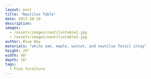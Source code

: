```yaml
---
layout: post
title: "Nautilus Table"
date: 2017-10-19
description: 
images:
  - /assets/images/nautilustable1.jpg
  - /assets/images/nautilustable2.jpg
author: Blue Way
materials: "white oak, maple, walnut, and nautilus fossil inlay"
height: 29"
width: 48"
depth: 16"
tags: 
  - Fine furniture
---
```

